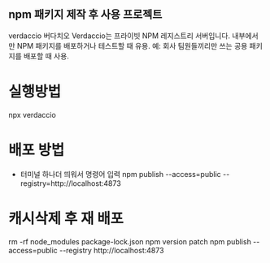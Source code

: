 ## npm 패키지 제작 후 사용 프로젝트
verdaccio 버다치오
Verdaccio는 프라이빗 NPM 레지스트리 서버입니다.
내부에서만 NPM 패키지를 배포하거나 테스트할 때 유용.
예: 회사 팀원들끼리만 쓰는 공용 패키지를 배포할 때 사용.

# 실행방법
npx verdaccio 

# 배포 방법 
- 터미널 하나더 띄워서 명령어 입력
npm publish --access=public --registry=http://localhost:4873


# 캐시삭제 후 재 배포
rm -rf node_modules package-lock.json
npm version patch
npm publish --access=public --registry http://localhost:4873


